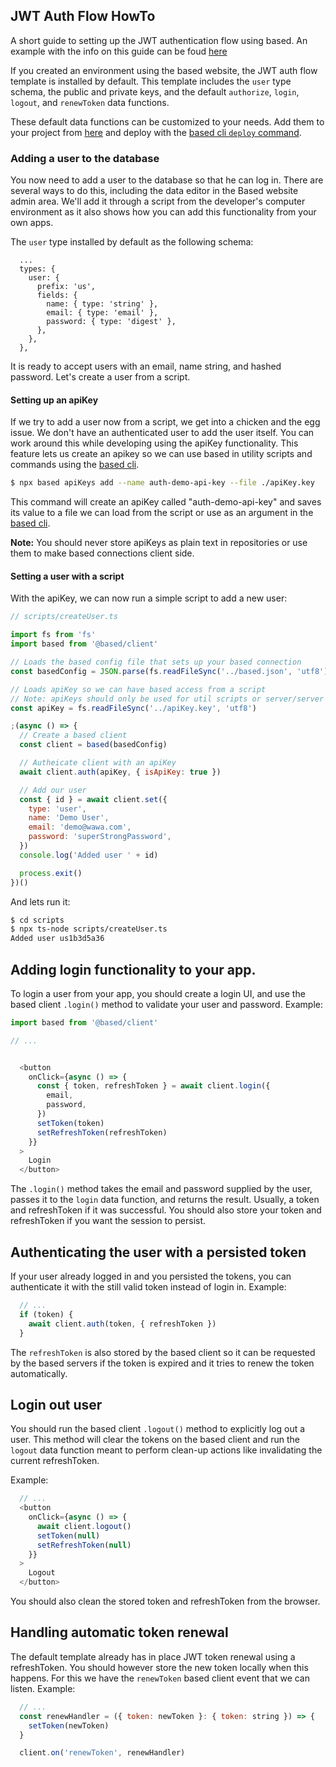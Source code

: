 ## JWT Auth Flow HowTo

A short guide to setting up the JWT authentication flow using based.
An example with the info on this guide can be foud [here](https://github.com/atelier-saulx/auth-demo)

If you created an environment using the based website, the JWT auth flow template is installed by default. This template includes the `user` type schema, the public and private keys, and the default `authorize`, `login`, `logout`, and `renewToken` data functions.

These default data functions can be customized to your needs. Add them to your project from [here](https://github.com/atelier-saulx/based/tree/main/packages/auth-templates/jwt) and deploy with the [based cli `deploy` command](https://github.com/atelier-saulx/based/tree/main/packages/cli#deploy).

### Adding a user to the database

You now need to add a user to the database so that he can log in.
There are several ways to do this, including the data editor in the Based website admin area.
We'll add it through a script from the developer's computer environment as it also shows how you can add this functionality from your own apps.

The `user` type installed by default as the following schema:

```
  ...
  types: {
    user: {
      prefix: 'us',
      fields: {
        name: { type: 'string' },
        email: { type: 'email' },
        password: { type: 'digest' },
      },
    },
  },
```

It is ready to accept users with an email, name string, and hashed password.
Let's create a user from a script.

#### Setting up an apiKey 

If we try to add a user now from a script, we get into a chicken and the egg issue. We don't have an authenticated user to add the user itself. You can work around this while developing using the apiKey functionality.
This feature lets us create an apikey so we can use based in utility scripts and commands using the [based cli](https://github.com/atelier-saulx/based/tree/main/packages/cli).

```bash
$ npx based apiKeys add --name auth-demo-api-key --file ./apiKey.key
```

This command will create an apiKey called "auth-demo-api-key" and saves its value to a file we can load from the script or use as an argument in the [based cli](https://github.com/atelier-saulx/based/tree/main/packages/cli).

**Note:** You should never store apiKeys as plain text in repositories or use them to make based connections client side.

#### Setting a user with a script

With the apiKey, we can now run a simple script to add a new user:

```javascript
// scripts/createUser.ts

import fs from 'fs'
import based from '@based/client'

// Loads the based config file that sets up your based connection
const basedConfig = JSON.parse(fs.readFileSync('../based.json', 'utf8'))

// Loads apiKey so we can have based access from a script
// Note: apiKeys should only be used for util scripts or server/server connections
const apiKey = fs.readFileSync('../apiKey.key', 'utf8')

;(async () => {
  // Create a based client
  const client = based(basedConfig)

  // Autheicate client with an apiKey
  await client.auth(apiKey, { isApiKey: true })

  // Add our user
  const { id } = await client.set({
    type: 'user',
    name: 'Demo User',
    email: 'demo@wawa.com',
    password: 'superStrongPassword',
  })
  console.log('Added user ' + id)

  process.exit()
})()
```

And lets run it:
```bash
$ cd scripts
$ npx ts-node scripts/createUser.ts
Added user us1b3d5a36
```

## Adding login functionality to your app.

To login a user from your app, you should create a login UI, and use the based client `.login()` method to validate your user and password.
Example:

```javascript
import based from '@based/client'

// ...


  <button
    onClick={async () => {
      const { token, refreshToken } = await client.login({
        email,
        password,
      })
      setToken(token)
      setRefreshToken(refreshToken)
    }}
  >
    Login
  </button>
```

The `.login()` method takes the email and password supplied by the user, passes it to the `login` data function, and returns the result. Usually, a token and refreshToken if it was successful.
You should also store your token and refreshToken if you want the session to persist.

## Authenticating the user with a persisted token

If your user already logged in and you persisted the tokens, you can authenticate it with the still valid token instead of login in.
Example:
```javascript
  // ...
  if (token) {
    await client.auth(token, { refreshToken })
  }
```

The `refreshToken` is also stored by the based client so it can be requested by the based servers if the token is expired and it tries to renew the token automatically.

## Login out user

You should run the based client `.logout()` method to explicitly log out a user. This method will clear the tokens on the based client and run the `logout` data function meant to perform clean-up actions like invalidating the current refreshToken.

Example:
```javascript
  // ...
  <button
    onClick={async () => {
      await client.logout()
      setToken(null)
      setRefreshToken(null)
    }}
  >
    Logout
  </button>
```

You should also clean the stored token and refreshToken from the browser.

## Handling automatic token renewal

The default template already has in place JWT token renewal using a refreshToken. You should however store the new token locally when this happens.
For this we have the `renewToken` based client event that we can listen.
Example:

```javascript
  // ...
  const renewHandler = ({ token: newToken }: { token: string }) => {
    setToken(newToken)
  }

  client.on('renewToken', renewHandler)
```
